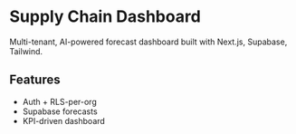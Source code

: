 # Supply Chain Dashboard

Multi-tenant, AI-powered forecast dashboard built with Next.js, Supabase, Tailwind.

## Features

- Auth + RLS-per-org
- Supabase forecasts
- KPI-driven dashboard
